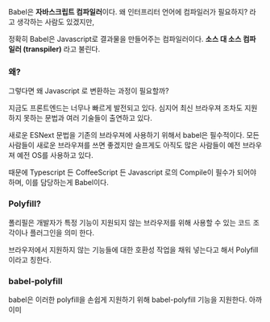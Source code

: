 
Babel은 **자바스크립트 컴파일러**이다. 왜 인터프리터 언어에 컴파일러가 필요하지? 라고 생각하는 사람도 있겠지만,

정확히 Babel은 Javascript로 결과물을 만들어주는 컴파일러이다. 
**소스 대 소스 컴파일러 (transpiler)** 라고 불린다.

### 왜?

그렇다면 왜 Javascript 로 변환하는 과정이 필요할까?

지금도 프론트엔드는 너무나 빠르게 발전되고 있다.
심지어 최신 브라우져 조차도 지원하지 못하는 문법과 여러 기술들이 출연하고 있다.

새로운 ESNext 문법을 기존의 브라우져에 사용하기 위해서 babel은 필수적이다.
모든 사람들이 새로운 브라우져를 쓰면 좋겠지만 슬프게도 아직도 많은 사람들이 예전 브라우져 예전 OS를 사용하고 있다.

때문에 Typescript 든 CoffeeScript 든 Javascript 로의 Compile이 필수가 되어야 하며,
이를 담당하는게 Babel이다.

### Polyfill?

폴리필은 개발자가 특정 기능이 지원되지 않는 브라우저를 위해 사용할 수 있는 코드 조각이나 플러그인을 의미 한다.

브라우저에서 지원하지 않는 기능들에 대한 호환성 작업을 채워 넣는다고 해서 Polyfill이라고 칭한다.

### babel-polyfill

babel은 이러한 polyfill을 손쉽게 지원하기 위해 babel-polyfill 기능을 지원한다.
아까 이미 